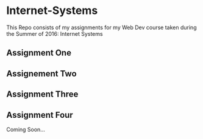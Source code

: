 # Internet-Systems
This Repo consists of my assignments for my Web Dev course taken during the Summer of 2016: Internet Systems


## Assignment One

## Assignement Two

## Assignment Three

## Assignment Four
 
Coming Soon...
